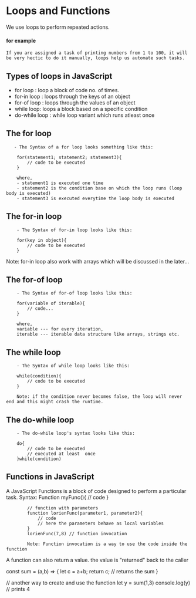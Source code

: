 # Loops and Functions
We use loops to perform repeated actions.
#### for example
    If you are assigned a task of printing numbers from 1 to 100, it will be very hectic to do it manually, loops help us automate such tasks.

## Types of loops in JavaScript
* for loop : loop a block of code no. of times.
* for-in loop : loops through the keys of an object
* for-of loop : loops through the values of an object
* while loop: loops a block based on a specific condition
* do-while loop : while loop variant which runs atleast once

## The for loop
       - The Syntax of a for loop looks something like this:

        for(statement1; statement2; statement3){
            // code to be executed
        }

        where,
        - statement1 is executed one time
        - statement2 is the condition base on which the loop runs (loop body is executed)
        - statement3 is executed everytime the loop body is executed

## The for-in loop
        - The Syntax of for-in loop looks like this:

        for(key in object){
            // code to be executed
        }

Note: for-in loop also work with arrays which will be discussed in the later...


## The for-of loop
        - The Syntax of for-of loop looks like this:

        for(variable of iterable){
            // code...
        }

        where,
        variable --- for every iteration,
        iterable --- iterable data structure like arrays, strings etc.

## The while loop
        - The Syntax of while loop looks like this:

        while(condition){
            // code to be executed
        }

        Note: if the condition never becomes false, the loop will never end and this might crash the runtime.

## The do-while loop
        - The do-while loop's syntax looks like this:

        do{
            // code to be executed
            // executed at least  once
        }while(condition)

## Functions in JavaScript
A JavaScript Functions is a block of code designed to perform a particular task.
        Syntax:
            Function myFunc(){
                // code
            }

            // function with parameters
            function lorienFunc(parameter1, parameter2){
                // code
                // here the parameters behave as local variables
            }
            lorienFunc(7,8) // function invocation

            Note: Function invocation is a way to use the code inside the function

A function can also return a value. the value is "returned" back to the caller

const sum = (a,b) => {
    let c = a+b;
    return c;       // returns the sum
}


// another way to create and use the function
let y = sum(1,3)
console.log(y)      // prints 4
